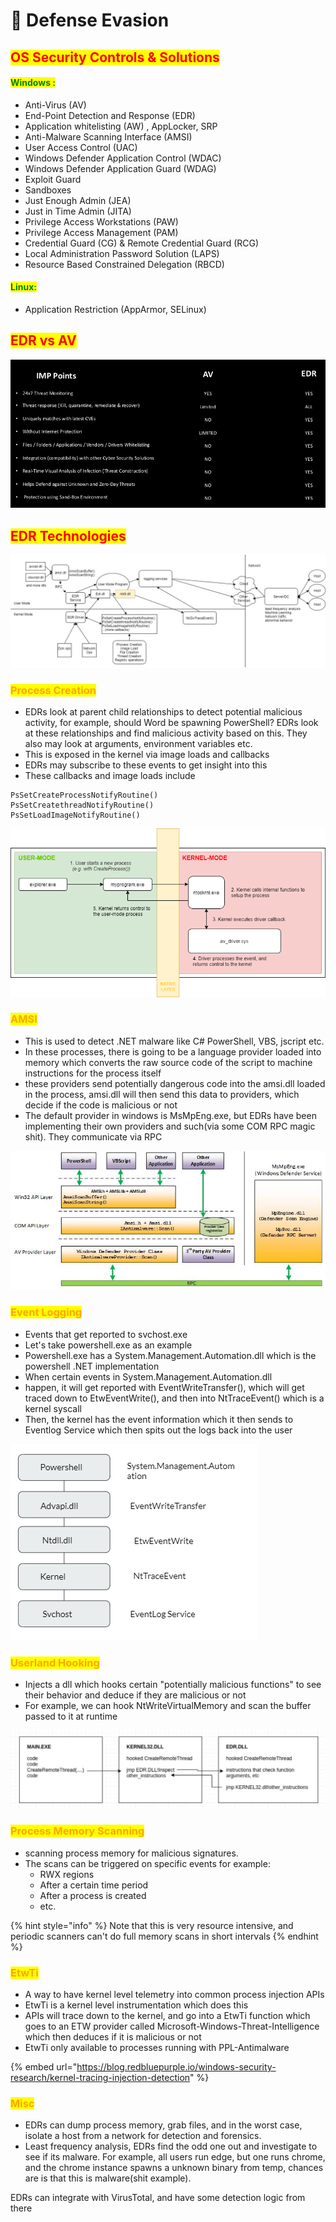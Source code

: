 # 🔴 Defense Evasion

## <mark style="color:red;">OS Security Controls & Solutions</mark>

#### <mark style="color:green;">Windows :</mark>

* Anti-Virus (AV)
* End-Point Detection and Response (EDR)
* Application whitelisting (AW) , AppLocker, SRP
* Anti-Malware Scanning Interface (AMSI)
* User Access Control (UAC)
* Windows Defender Application Control (WDAC)
* Windows Defender Application Guard (WDAG)
* Exploit Guard
* Sandboxes
* Just Enough Admin (JEA)
* Just in Time Admin (JITA)
* Privilege Access Workstations (PAW)
* Privilege Access Management (PAM)
* Credential Guard (CG) & Remote Credential Guard (RCG)
* Local Administration Password Solution (LAPS)
* Resource Based Constrained Delegation (RBCD)

#### <mark style="color:green;">Linux:</mark>

* Application Restriction (AppArmor, SELinux)

## <mark style="color:red;">EDR vs AV</mark>

![](<../../.gitbook/assets/image (12).png>)

## <mark style="color:red;">EDR Technologies</mark>

![](<../../.gitbook/assets/image (51).png>)

### <mark style="color:orange;">Process Creation</mark>

* EDRs look at parent child relationships to detect potential malicious activity, for example, should Word be spawning PowerShell? EDRs look at these relationships and find malicious activity based on this. They also may look at arguments, environment variables etc.
* This is exposed in the kernel via image loads and callbacks
* EDRs may subscribe to these events to get insight into this
* These callbacks and image loads include

```
PsSetCreateProcessNotifyRoutine()
PsSetCreatethreadNotifyRoutine()
PsSetLoadImageNotifyRoutine()
```

![](<../../.gitbook/assets/image (7) (1).png>)

### <mark style="color:orange;">AMSI</mark>

* This is used to detect .NET malware like C# PowerShell, VBS, jscript etc.
* In these processes, there is going to be a language provider loaded into memory which converts the raw source code of the script to machine instructions for the process itself
* these providers send potentially dangerous code into the amsi.dll loaded in the process, amsi.dll will then send this data to providers, which decide if the code is malicious or not
* The default provider in windows is MsMpEng.exe, but EDRs have been implementing their own providers and such(via some COM RPC magic shit). They communicate via RPC

![](<../../.gitbook/assets/image (31).png>)

### <mark style="color:orange;">Event Logging</mark>

* Events that get reported to svchost.exe
* Let's take powershell.exe as an example
* Powershell.exe has a System.Management.Automation.dll which is the powershell .NET implementation
* When certain events in System.Management.Automation.dll
* happen, it will get reported with EventWriteTransfer(), which will get traced down to EtwEventWrite(), and then into NtTraceEvent() which is a kernel syscall
* Then, the kernel has the event information which it then sends to Eventlog Service which then spits out the logs back into the user

![](<../../.gitbook/assets/image (18) (1).png>)

### <mark style="color:orange;">Userland Hooking</mark>

* Injects a dll which hooks certain "potentially malicious functions" to see their behavior and deduce if they are malicious or not
* For example, we can hook NtWriteVirtualMemory and scan the buffer passed to it at runtime

![](<../../.gitbook/assets/image (42) (1).png>)

### <mark style="color:orange;">Process Memory Scanning</mark>

* scanning process memory for malicious signatures.
* The scans can be triggered on specific events for example:
  * RWX regions
  * After a certain time period
  * After a process is created
  * etc.

{% hint style="info" %}
Note that this is very resource intensive, and periodic scanners can't do full memory scans in short intervals
{% endhint %}

### <mark style="color:orange;">EtwTi</mark>

* A way to have kernel level telemetry into common process injection APIs
* EtwTi is a kernel level instrumentation which does this
* APIs will trace down to the kernel, and go into a EtwTi function which goes to an ETW provider called Microsoft-Windows-Threat-Intelligence which then deduces if it is malicious or not
* EtwTi only available to processes running with PPL-Antimalware

{% embed url="https://blog.redbluepurple.io/windows-security-research/kernel-tracing-injection-detection" %}

### <mark style="color:orange;">Misc</mark>

* EDRs can dump process memory, grab files, and in the worst case, isolate a host from a network for detection and forensics.
* Least frequency analysis, EDRs find the odd one out and investigate to see if its malware. For example, all users run edge, but one runs chrome, and the chrome instance spawns a unknown binary from temp, chances are is that this is malware(shit example).

EDRs can integrate with VirusTotal, and have some detection logic from there
